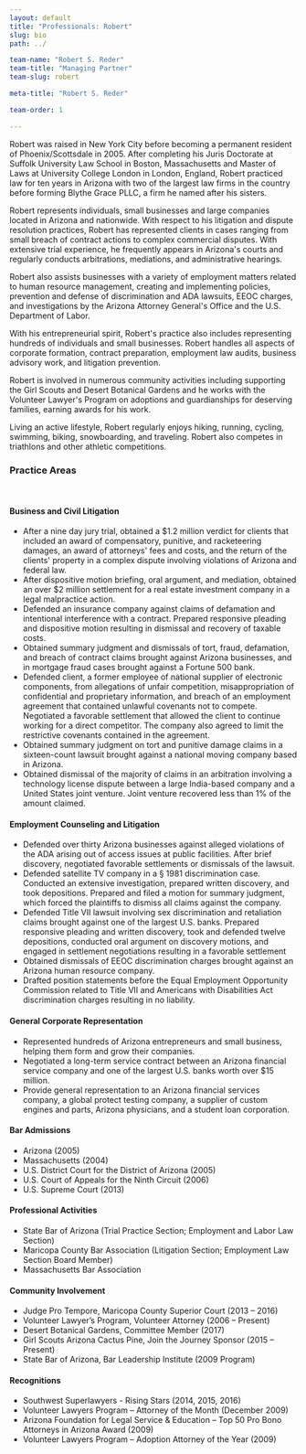 ```yaml
---
layout: default
title: "Professionals: Robert"
slug: bio
path: ../

team-name: "Robert S. Reder" 
team-title: "Managing Partner"
team-slug: robert

meta-title: "Robert S. Reder"

team-order: 1

---
```

<p>Robert was raised in New York City before becoming a permanent resident of Phoenix/Scottsdale in 2005.  After completing his Juris Doctorate at Suffolk University Law School in Boston, Massachusetts and Master of Laws at University College London in London, England, Robert practiced law for ten years in Arizona with two of the largest law firms in the country before forming Blythe Grace PLLC, a firm he named after his sisters.</p>

<p>Robert represents individuals, small businesses and large companies located in Arizona and nationwide. With respect to his litigation and dispute resolution practices, Robert has represented clients in cases ranging from small breach of contract actions to complex commercial disputes. With extensive trial experience, he frequently appears in Arizona's courts and regularly conducts arbitrations, mediations, and administrative hearings.</p>

<p>Robert also assists businesses with a variety of employment matters related to human resource management, creating and implementing policies, prevention and defense of discrimination and ADA lawsuits, EEOC charges, and investigations by the Arizona Attorney General's Office and the U.S. Department of Labor.</p>

<p>With his entrepreneurial spirit, Robert's practice also includes representing hundreds of individuals and small businesses.  Robert handles all aspects of corporate formation, contract preparation, employment law audits, business advisory work, and litigation prevention.</p>

<p>Robert is involved in numerous community activities including supporting the Girl Scouts and Desert Botanical Gardens and he works with the Volunteer Lawyer's Program on adoptions and guardianships for deserving families, earning awards for his work.</p>

<p>Living an active lifestyle, Robert regularly enjoys hiking, running, cycling, swimming, biking, snowboarding, and traveling. Robert also competes in triathlons and other athletic competitions.</p>

<h3>Practice Areas</h3>
<br>
<h4>Business and Civil Litigation</h4>
<ul class="bullets">
    <li>After a nine day jury trial, obtained a $1.2 million verdict for clients that included an award of compensatory, punitive, and racketeering damages, an award of attorneys' fees and costs, and the return of the clients' property in a complex dispute involving violations of Arizona and federal law.</li>
    <li>After dispositive motion briefing, oral argument, and mediation, obtained an over $2 million settlement for a real estate investment company in a legal malpractice action.</li>
    <li>Defended an insurance company against claims of defamation and intentional interference with a contract.  Prepared responsive pleading and dispositive motion resulting in dismissal and recovery of taxable costs.</li>
    <li>Obtained summary judgment and dismissals of tort, fraud, defamation, and breach of contract claims brought against Arizona businesses, and in mortgage fraud cases brought against a Fortune 500 bank.</li>
    <li>Defended client, a former employee of national supplier of electronic components, from allegations of unfair competition, misappropriation of confidential and proprietary information, and breach of an employment agreement that contained unlawful covenants not to compete.  Negotiated a favorable settlement that allowed the client to continue working for a direct competitor.  The company also agreed to limit the restrictive covenants contained in the agreement.</li>
    <li>Obtained summary judgment on tort and punitive damage claims in a sixteen-count lawsuit brought against a national moving company based in Arizona.</li>
    <li>Obtained dismissal of the majority of claims in an arbitration involving a technology license dispute between a large India-based company and a United States joint venture.  Joint venture recovered less than 1% of the amount claimed.</li>
</ul>

<h4>Employment Counseling and Litigation</h4>
<ul class="bullets">
    <li>Defended over thirty Arizona businesses against alleged violations of the ADA arising out of access issues at public facilities.  After brief discovery, negotiated favorable settlements or dismissals of the lawsuit.</li>
    <li>Defended satellite TV company in a § 1981 discrimination case.  Conducted an extensive investigation, prepared written discovery, and took depositions.  Prepared and filed a motion for summary judgment, which forced the plaintiffs to dismiss all claims against the company.</li>
    <li>Defended Title VII lawsuit involving sex discrimination and retaliation claims brought against one of the largest U.S. banks.  Prepared responsive pleading and written discovery, took and defended twelve depositions, conducted oral argument on discovery motions, and engaged in settlement negotiations resulting in a favorable settlement</li>
    <li>Obtained dismissals of EEOC discrimination charges brought against an Arizona human resource company.</li>
    <li>Drafted position statements before the Equal Employment Opportunity Commission related to Title VII and Americans with Disabilities Act discrimination charges resulting in no liability.</li>
</ul>

<h4>General Corporate Representation</h4>
  <ul class="bullets">
    <li>Represented hundreds of Arizona entrepreneurs and small business, helping them form and grow their companies.</li>
    <li>Negotiated a long-term service contract between an Arizona financial service company and one of the largest U.S. banks worth over $15 million.</li>
    <li>Provide general representation to an Arizona financial services company, a global protect testing company, a supplier of custom engines and parts, Arizona physicians, and a student loan corporation.</li>
</ul>

  <div class="list">

<h4>Bar Admissions</h4>
  <ul class="bullets">
    <li>Arizona (2005)</li>
    <li>Massachusetts (2004)</li>
    <li>U.S. District Court for the District of Arizona (2005)</li>
    <li>U.S. Court of Appeals for the Ninth Circuit (2006)</li>
    <li>U.S. Supreme Court (2013)</li>
</ul>
<h4>Professional Activities</h4>
  <ul class="bullets">
    <li>State Bar of Arizona (Trial Practice Section; Employment and Labor Law Section)</li>
    <li>Maricopa County Bar Association (Litigation Section; Employment Law Section Board Member)</li>
    <li>Massachusetts Bar Association</li>
</ul>
  </div>
  <div class="list">
<h4>Community Involvement</h4>
<ul class="bullets">
    <li>Judge Pro Tempore, Maricopa County Superior Court (2013 – 2016)</li>
    <li>Volunteer Lawyer’s Program, Volunteer Attorney (2006 – Present)</li>
    <li>Desert Botanical Gardens, Committee Member (2017)</li>
    <li>Girl Scouts Arizona Cactus Pine, Join the Journey Sponsor (2015 – Present)</li>
    <li>State Bar of Arizona, Bar Leadership Institute (2009 Program)</li>
</ul>
<h4>Recognitions</h4>
<ul class="bullets">
    <li>Southwest Superlawyers - Rising Stars (2014, 2015, 2016)</li>
    <li>Volunteer Lawyers Program – Attorney of the Month (December 2009)</li>
    <li>Arizona Foundation for Legal Service & Education – Top 50 Pro Bono Attorneys in Arizona Award (2009)</li>
    <li>Volunteer Lawyers Program – Adoption Attorney of the Year (2009)</li>
</ul>
  </div>
